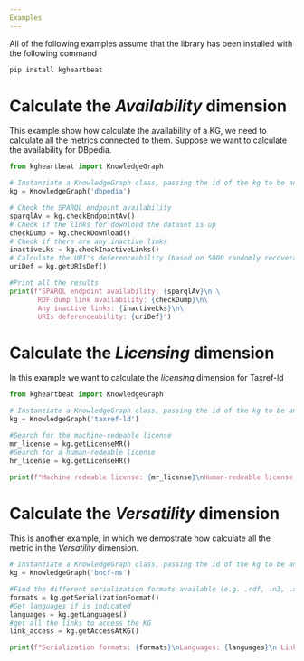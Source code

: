 ```yaml
---
Examples
---
```


All of the following examples assume that the library has been installed with the following command

```sh
pip install kgheartbeat
```
# Calculate the *Availability* dimension
This example show how calculate the availability of a KG, we need to calculate all the metrics connected to them. Suppose we want to calculate the availability for DBpedia.

```py
from kgheartbeat import KnowledgeGraph

# Instanziate a KnowledgeGraph class, passing the id of the kg to be analyzed
kg = KnowledgeGraph('dbpedia')

# Check the SPARQL endpoint availability
sparqlAv = kg.checkEndpointAv()
# Check if the links for download the dataset is up
checkDump = kg.checkDownload()
# Check if there are any inactive links
inactiveLks = kg.checkInactiveLinks()
# Calculate the URI's deferenceability (based on 5000 randomly recoverable uri). THIS COULD TAKE TIME, DEPENDS ON THE SPEED OF THE ENDPOINT (~45 min. for DBpedia)
uriDef = kg.getURIsDef()

#Print all the results
print(f"SPARQL endpoint availability: {sparqlAv}\n \
       RDF dump link availability: {checkDump}\n\
       Any inactive links: {inactiveLks}\n\
       URIs deferenceability: {uriDef}")
```

# Calculate the *Licensing* dimension
In this example we want to calculate the *licensing* dimension for Taxref-ld 

```py
from kgheartbeat import KnowledgeGraph

# Instanziate a KnowledgeGraph class, passing the id of the kg to be analyzed
kg = KnowledgeGraph('taxref-ld')

#Search for the machine-redeable license
mr_license = kg.getLicenseMR()
#Search for a human-redeable license
hr_license = kg.getLicenseHR()

print(f"Machine redeable license: {mr_license}\nHuman-redeable license: {hr_license}")
```

# Calculate the *Versatility* dimension
This is another example, in which we demostrate how calculate all the metric in the *Versatility* dimension.

```py
# Instanziate a KnowledgeGraph class, passing the id of the kg to be analyzed
kg = KnowledgeGraph('bncf-ns')

#Find the different serialization formats available (e.g. .rdf, .n3, .xml)
formats = kg.getSerializationFormat()
#Get languages if is indicated
languages = kg.getLanguages()
#get all the links to access the KG
link_access = kg.getAccessAtKG()

print(f"Serialization formats: {formats}\nLanguages: {languages}\n Link to access the KG:{link_access}\n")
```
